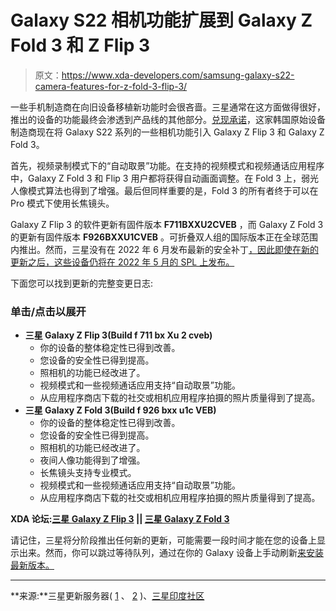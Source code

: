 # Galaxy S22 相机功能扩展到 Galaxy Z Fold 3 和 Z Flip 3

> 原文：<https://www.xda-developers.com/samsung-galaxy-s22-camera-features-for-z-fold-3-flip-3/>

一些手机制造商在向旧设备移植新功能时会很吝啬。三星通常在这方面做得很好，推出的设备的功能最终会渗透到产品线的其他部分。[兑现承诺](https://www.xda-developers.com/samsung-galaxy-s22-camera-features-older-galaxy-models/)，这家韩国原始设备制造商现在将 Galaxy S22 系列的一些相机功能引入 Galaxy Z Flip 3 和 Galaxy Z Fold 3。

首先，视频录制模式下的“自动取景”功能。在支持的视频模式和视频通话应用程序中，Galaxy Z Fold 3 和 Flip 3 用户都将获得自动画面调整。在 Fold 3 上，弱光人像模式算法也得到了增强。最后但同样重要的是，Fold 3 的所有者终于可以在 Pro 模式下使用长焦镜头。

Galaxy Z Flip 3 的软件更新有固件版本 **F711BXXU2CVEB** ，而 Galaxy Z Fold 3 的更新有固件版本 **F926BXXU1CVEB** 。可折叠双人组的国际版本正在全球范围内推出。然而，三星没有在 2022 年 6 月发布最新的安全补丁[，因此即使在新的更新之后，这些设备仍将在 2022 年 5 月的 SPL 上发布。](https://www.xda-developers.com/june-2022-android-security-update/)

下面您可以找到更新的完整变更日志:

### 单击/点击以展开

*   **三星 Galaxy Z Flip 3(Build f 711 bx Xu 2 cveb)**
    *   你的设备的整体稳定性已得到改善。
    *   您设备的安全性已得到提高。
    *   照相机的功能已经改进了。
    *   视频模式和一些视频通话应用支持“自动取景”功能。
    *   从应用程序商店下载的社交或相机应用程序拍摄的照片质量得到了提高。
*   **三星 Galaxy Z Fold 3(Build f 926 bxx u1c VEB)**
    *   你的设备的整体稳定性已得到改善。
    *   您设备的安全性已得到提高。
    *   照相机的功能已经改进了。
    *   夜间人像功能得到了增强。
    *   长焦镜头支持专业模式。
    *   视频模式和一些视频通话应用支持“自动取景”功能。
    *   从应用程序商店下载的社交或相机应用程序拍摄的照片质量得到了提高。

**XDA 论坛:[三星 Galaxy Z Flip 3](https://forum.xda-developers.com/f/samsung-galaxy-z-flip-3.12351/) || [三星 Galaxy Z Fold 3](https://forum.xda-developers.com/f/samsung-galaxy-z-fold3.12349/)**

请记住，三星将分阶段推出任何新的更新，可能需要一段时间才能在您的设备上显示出来。然而，你可以跳过等待队列，通过在你的 Galaxy 设备上手动刷新[来安装最新版本。](https://www.xda-developers.com/how-to-update-samsung-galaxy-smartphone/)

* * *

**来源:**三星更新服务器( [1](https://doc.samsungmobile.com/SM-F711B/XSG/doc.html) 、 [2](https://doc.samsungmobile.com/SM-F926B/EUX/doc.html) )、[三星印度社区](https://r2.community.samsung.com/t5/Galaxy-Fold/New-update-fold-3/td-p/11624536)